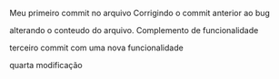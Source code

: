 Meu primeiro commit no arquivo Corrigindo o commit anterior ao bug


alterando o conteudo do arquivo. Complemento de funcionalidade



terceiro commit com uma nova funcionalidade


quarta modificação
